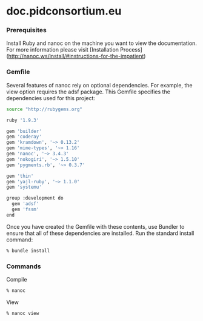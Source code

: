doc.pidconsortium.eu
====================

### Prerequisites
Install Ruby and nanoc on the machine you want to view the documentation. For more information please visit [Installation Process] (http://nanoc.ws/install/#instructions-for-the-impatient)

### Gemfile
Several features of nanoc rely on optional dependencies. For example, the view option requires the adsf package. This Gemfile specifies the dependencies used for this project:

```bash
source "http://rubygems.org"

ruby '1.9.3'

gem 'builder'
gem 'coderay'
gem 'kramdown', '~> 0.13.2'
gem 'mime-types', '~> 1.16'
gem 'nanoc', '~> 3.4.3'
gem 'nokogiri', '~> 1.5.10'
gem 'pygments.rb', '~> 0.3.7'

gem 'thin'
gem 'yajl-ruby', '~> 1.1.0'
gem 'systemu'

group :development do
  gem 'adsf'
  gem 'fssm'
end
```

Once you have created the Gemfile with these contents, use Bundler to ensure that all of these dependencies are installed. Run the standard install command:

```bash
% bundle install 
```

### Commands


Compile 
```bash
% nanoc
```

View 
```bash
% nanoc view
```
